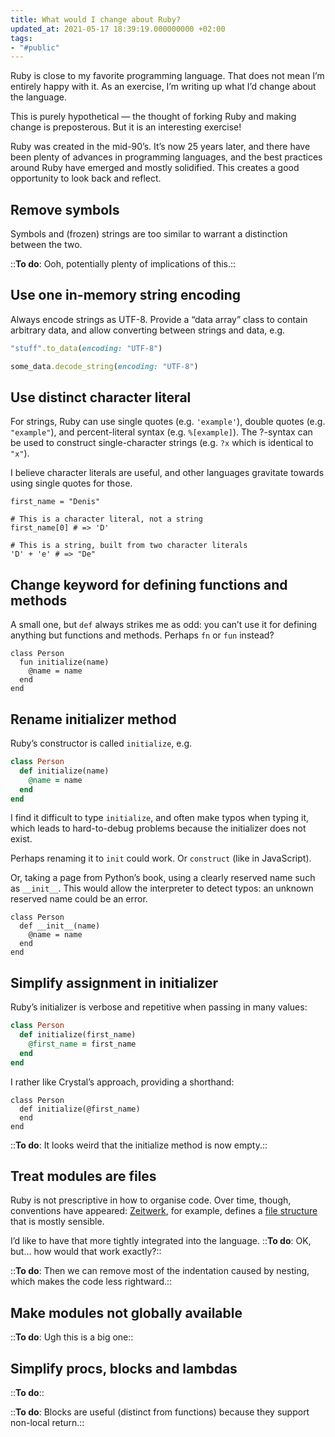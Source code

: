 ```yaml
---
title: What would I change about Ruby?
updated_at: 2021-05-17 18:39:19.000000000 +02:00
tags:
- "#public"
---
```



Ruby is close to my favorite programming language. That does not mean I’m entirely happy with it. As an exercise, I’m writing up what I’d change about the language.

This is purely hypothetical — the thought of forking Ruby and making change is preposterous. But it is an interesting exercise!

Ruby was created in the mid-90’s. It’s now 25 years later, and there have been plenty of advances in programming languages, and the best practices around Ruby have emerged and mostly solidified. This creates a good opportunity to look back and reflect.

## Remove symbols
Symbols and (frozen) strings are too similar to warrant a distinction between the two.

::**To do**: Ooh, potentially plenty of implications of this.::

## Use one in-memory string encoding
Always encode strings as UTF-8. Provide a “data array” class to contain arbitrary data, and allow converting between strings and data, e.g.

```ruby
"stuff".to_data(encoding: "UTF-8")
```

```ruby
some_data.decode_string(encoding: "UTF-8")
```

## Use distinct character literal
For strings, Ruby can use single quotes (e.g. `'example'`), double quotes (e.g. `"example"`), and percent-literal syntax (e.g. `%[example]`). The ?-syntax can be used to construct single-character strings (e.g. `?x` which is identical to `"x"`).

I believe character literals are useful, and other languages gravitate towards using single quotes for those.

```plaintext
first_name = "Denis"

# This is a character literal, not a string
first_name[0] # => 'D'

# This is a string, built from two character literals
'D' + 'e' # => "De"
```

## Change keyword for defining functions and methods
A small one, but `def` always strikes me as odd: you can’t use it for defining anything but functions and methods. Perhaps `fn` or `fun` instead?

```plaintext
class Person
  fun initialize(name)
    @name = name
  end
end
```

## Rename initializer method
Ruby’s constructor is called `initialize`, e.g.

```ruby
class Person
  def initialize(name)
    @name = name
  end
end
```

I find it difficult to type `initialize`, and often make typos when typing it, which leads to hard-to-debug problems because the initializer does not exist.

Perhaps renaming it to `init` could work. Or `construct` (like in JavaScript).

Or, taking a page from Python’s book, using a clearly reserved name such as `__init__`. This would allow the interpreter to detect typos: an unknown reserved name could be an error.

```plaintext
class Person
  def __init__(name)
    @name = name
  end
end
```

## Simplify assignment in initializer
Ruby’s initializer is verbose and repetitive when passing in many values:

```ruby
class Person
  def initialize(first_name)
    @first_name = first_name
  end
end
```

I rather like Crystal’s approach, providing a shorthand:

```plaintext
class Person
  def initialize(@first_name)
  end
end
```

::**To do**: It looks weird that the initialize method is now empty.::

## Treat modules are files
Ruby is not prescriptive in how to organise code. Over time, though, conventions have appeared: [Zeitwerk](https://github.com/fxn/zeitwerk), for example, defines a [file structure](https://github.com/fxn/zeitwerk#file-structure) that is mostly sensible.

I’d like to have that more tightly integrated into the language. ::**To do**: OK, but… how would that work exactly?::

::**To do**: Then we can remove most of the indentation caused by nesting, which makes the code less rightward.::

## Make modules not globally available
::**To do**: Ugh this is a big one::

## Simplify procs, blocks and lambdas
::**To do**::

::**To do**: Blocks are useful (distinct from functions) because they support non-local return.::